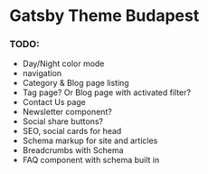 # Gatsby Theme Budapest

### TODO: 
  - Day/Night color mode
  - navigation 
  - Category & Blog page listing
  - Tag page? Or Blog page with activated filter?
  - Contact Us page
  - Newsletter component?
  - Social share buttons?
  - SEO, social cards for head
  - Schema markup for site and articles
  - Breadcrumbs with Schema
  - FAQ component with schema built in
  